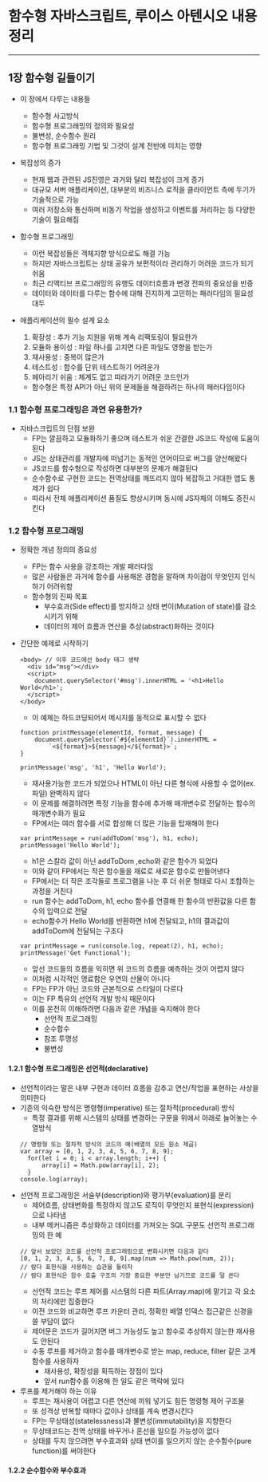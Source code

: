 # 함수형 자바스크립트, 루이스 아텐시오 내용정리
---
## 1장 함수형 길들이기
* 이 장에서 다루는 내용들
  * 함수형 사고방식
  * 함수형 프로그래밍의 정의와 필요성
  * 불변성, 순수함수 원리
  * 함수형 프로그래밍 기법 및 그것이 설계 전반에 미치는 영향

* 복잡성의 증가
  * 현재 웹과 관련된 JS진영은 과거와 달리 복잡성이 크게 증가
  * 대규모 서버 애플리케이션, 대부분의 비즈니스 로직을 클라이언트 측에 두기가 기술적으로 가능
  * 여러 저장소와 통신하며 비동기 작업을 생성하고 이벤트를 처리하는 등 다양한 기술이 필요해짐
  
* 함수형 프로그래밍
  * 이런 복잡성들은 객체지향 방식으로도 해결 가능
  * 하지만 자바스크립트는 상태 공유가 보편적이라 관리하기 어려운 코드가 되기 쉬움
  * 최근 리액티브 프로그래밍의 유행도 데이터흐름과 변경 전파의 중요성을 반증
  * 데이터와 데이터를 다루는 함수에 대해 진지하게 고민하는 패러다임의 필요성 대두

* 애플리케이션의 필수 설계 요소
  1. 확장성 : 추가 기능 지원을 위해 계속 리팩토링이 필요한가
  2. 모듈화 용이성 : 파일 하나를 고치면 다른 파일도 영향을 받는가
  3. 재사용성 : 중복이 많은가
  4. 테스트성 : 함수를 단위 테스트하기 어려운가
  5. 헤아리기 쉬움 : 체계도 없고 따라가기 어려운 코드인가
  * 함수형은 특정 API가 아닌 위의 문제들을 해결하려는 하나의 패러다임이다

### 1.1 함수형 프로그래밍은 과연 유용한가?
* 자바스크립트의 단점 보완
  * FP는 깔끔하고 모듈화하기 좋으며 테스트가 쉬운 간결한 JS코드 작성에 도움이 된다
  * JS는 상태관리를 개발자에 떠넘기는 동적인 언어이므로 버그를 양산해왔다
  * JS코드를 함수형으로 작성하면 대부분의 문제가 해결된다
  * 순수함수로 구현한 코드는 전역상태를 깨뜨리지 않아 복잡하고 거대한 앱도 통제가 쉽다
  * 따라서 전체 애플리케이션 품질도 향상시키며 동시에 JS자체의 이해도 증진시킨다

### 1.2 함수형 프로그래밍 
* 정확한 개념 정의의 중요성
  * FP는 함수 사용을 강조하는 개발 패러다임
  * 많은 사람들은 과거에 함수를 사용해온 경험을 말하며 차이점이 무엇인지 인식하기 어려워함
  * 함수형의 진짜 목표
    * 부수효과(Side effect)를 방지하고 상태 변이(Mutation of state)를 감소시키기 위해
    * 데이터의 제어 흐름과 연산을 추상(abstract)화하는 것이다

* 간단한 예제로 시작하기
  ~~~
  <body> // 이후 코드에선 body 태그 생략
    <div id="msg"></div>
    <script>
      document.querySelector('#msg').innerHTML = '<h1>Hello World</h1>';
    </script>
  </body>
  ~~~
  * 이 예제는 하드코딩되어서 메시지를 동적으로 표시할 수 없다

  ~~~
  function printMessage(elementId, format, message) {
      document.querySelector(`#${elementId}`).innerHTML =
          `<${format}>${message}</${format}>`;
  }

  printMessage('msg', 'h1', 'Hello World');
  ~~~
  * 재사용가능한 코드가 되었으나 HTML이 아닌 다른 형식에 사용할 수 없어(ex. 파일) 완벽하지 않다
  * 이 문제를 해결하려면 특정 기능을 함수에 추가해 매개변수로 전달하는  함수의 매개변수화가 필요
  * FP에서는 여러 함수를 서로 합성해 더 많은 기능을 탑재해야 한다

  ~~~
  var printMessage = run(addToDom('msg'), h1, echo);
  printMessage('Hello World');
  ~~~
  * h1은 스칼라 값이 아닌 addToDom ,echo와 같은 함수가 되었다
  * 이와 같이 FP에서는 작은 함수들을 재료로 새로운 함수로 만들어낸다
  * FP에서는 더 작은 조각들로 프로그램을 나눈 후 더 쉬운 형태로 다시 조합하는 과정을 거친다
  * run 함수는 addToDom, h1, echo 함수를 연결해 한 함수의 반환값을 다른 함수의 입력으로 전달
  * echo함수가 Hello World를 반환하면 h1에 전달되고, h1의 결과값이 addToDom에 전달되는 구조다

  ~~~
  var printMessage = run(console.log, repeat(2), h1, echo);
  printMessage('Get Functional');
  ~~~
  * 앞선 코드들의 흐름을 익히면 위 코드의 흐름을 예측하는 것이 어렵지 않다
  * 이처럼 시각적인 명료함은 우연의 산물이 아니다
  * FP는 FP가 아닌 코드와 근본적으로 스타일이 다르다
  * 이는 FP 특유의 선언적 개발 방식 때문이다
  * 이를 온전히 이해하려면 다음과 같은 개념을 숙지해야 한다
    * 선언적 프로그래밍
    * 순수함수
    * 참조 투명성
    * 불변성

#### 1.2.1 함수형 프로그래밍은 선언적(declarative) 
* 선언적이라는 말은 내부 구현과 데이터 흐름을 감추고 연산/작업을 표현하는 사상을 의미한다
* 기존의 익숙한 방식은 명령형(imperative) 또는 절차적(procedural) 방식
  * 특정 결과를 위해 시스템의 상태를 변경하는 구문을 위에서 아래로 늘어놓는 수열방식
  ~~~
  // 명령형 또는 절차적 방식의 코드의 예(배열의 모든 원소 제곱)
  var array = [0, 1, 2, 3, 4, 5, 6, 7, 8, 9];
    for(let i = 0; i < array.length; i++) {
        array[i] = Math.pow(array[i], 2);
    }
  console.log(array);
  ~~~
* 선언적 프로그래밍은 서술부(description)와 평가부(evaluation)를 분리
  * 제어흐름, 상태변화를 특정하지 않고도 로직이 무엇인지 표현식(expression)으로 나타냄
  * 내부 메커니즘은 추상화하고 데이터를 가져오는 SQL 구문도 선언적 프로그래밍의 한 예
  ~~~
  // 앞서 보았던 코드를 선언적 프로그래밍으로 변화시키면 다음과 같다
  [0, 1, 2, 3, 4, 5, 6, 7, 8, 9].map(num => Math.pow(num, 2));
  // 람다 표현식을 사용하는 습관을 들이자
  // 람다 표현식은 함수 호출 구조의 가장 중요한 부분만 남기므로 코드를 덜 쓴다
  ~~~
  * 선언적 코드는 루프 제어를 시스템의 다른 파트(Array.map)에 맡기고 각 요소의 처리에만 집중한다
  * 이전 코드와 비교하면 루프 카운터 관리, 정확한 배열 인덱스 접근같은 신경을 쓸 부담이 없다
  * 제어문은 코드가 길어지면 버그 가능성도 높고 함수로 추상하지 않는한 재사용도 안된다
  * 수동 루프를 제거하고 함수를 매개변수로 받는 map, reduce, filter 같은 고계함수를 사용하자
    * 재사용성, 확장성을 획득하는 장점이 있다
    * 앞서 run함수를 이용해 한 일도 같은 맥락에 있다
* 루프를 제거해야 하는 이유
  * 루프는 재사용이 어렵고 다른 연산에 끼워 넣기도 힘든 명령형 제어 구조물
  * 또 성격상 반복할 때마다 값이나 상태를 계속 변경시킨다
  * FP는 무상태성(statelessness)과 불변성(immutability)을 지향한다
  * 무상태코드는 전역 상태를 바꾸거나 혼선을 일으킬 가능성이 없다
  * 상태를 두지 않으려면 부수효과와 상태 변이를 일으키지 않는 순수함수(pure function)를 써야한다

#### 1.2.2 순수함수와 부수효과

